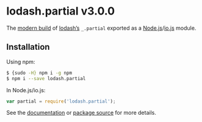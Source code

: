 # lodash.partial v3.0.0

The [modern build](https://github.com/lodash/lodash/wiki/Build-Differences) of [lodash’s](https://lodash.com/) `_.partial` exported as a [Node.js](http://nodejs.org/)/[io.js](https://iojs.org/) module.

## Installation

Using npm:

```bash
$ {sudo -H} npm i -g npm
$ npm i --save lodash.partial
```

In Node.js/io.js:

```js
var partial = require('lodash.partial');
```

See the [documentation](https://lodash.com/docs#partial) or [package source](https://github.com/lodash/lodash/blob/3.0.0-npm-packages/lodash.partial) for more details.
